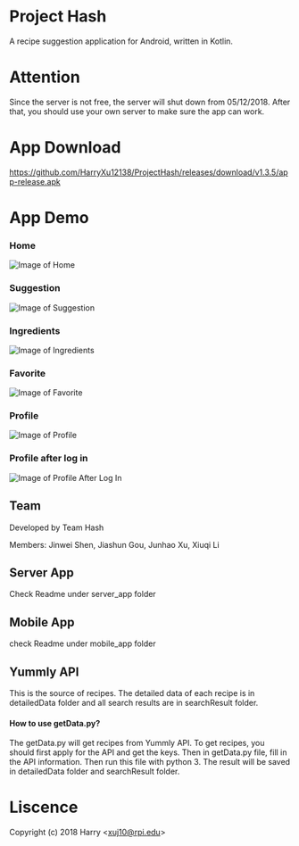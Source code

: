 # Project Hash

A recipe suggestion application for Android, written in Kotlin.

# Attention
Since the server is not free, the server will shut down from 05/12/2018.
After that, you should use your own server to make sure the app can work.

# App Download
https://github.com/HarryXu12138/ProjectHash/releases/download/v1.3.5/app-release.apk

# App Demo
### Home
![Image of Home](./Pictures/Home.JPG)
### Suggestion
![Image of Suggestion](./Pictures/Suggestion.JPG)
### Ingredients
![Image of Ingredients](./Pictures/Ingredients.JPG)
### Favorite
![Image of Favorite](./Pictures/Favorite.JPG)
### Profile
![Image of Profile](./Pictures/Profile.JPG)
### Profile after log in
![Image of Profile After Log In](./Pictures/ProfileLogin.JPG)

## Team
Developed by Team Hash

Members: Jinwei Shen, Jiashun Gou, Junhao Xu, Xiuqi Li


## Server App
Check Readme under server_app folder

## Mobile App
check Readme under mobile_app folder

## Yummly API
This is the source of recipes. The detailed data of each recipe is in detailedData folder
and all search results are in searchResult folder.

#### How to use getData.py?
The getData.py will get recipes from Yummly API. To get recipes, you should first apply for the API and get the keys. Then in getData.py file, fill in the API information. Then run this file with python 3. The result will be saved in detailedData folder and searchResult folder.

# Liscence
Copyright (c) 2018 Harry &lt;[xuj10@rpi.edu](xuj10@rpi.edu)&gt;
